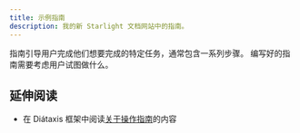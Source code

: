 ```yaml
---
title: 示例指南
description: 我的新 Starlight 文档网站中的指南。
---
```


指南引导用户完成他们想要完成的特定任务，通常包含一系列步骤。
编写好的指南需要考虑用户试图做什么。

## 延伸阅读

- 在 Diátaxis 框架中阅读[关于操作指南](https://diataxis.fr/how-to-guides/)的内容
